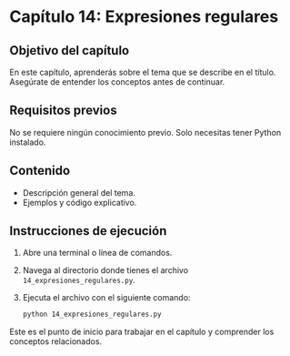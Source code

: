 # Capítulo 14: Expresiones regulares

## Objetivo del capítulo
En este capítulo, aprenderás sobre el tema que se describe en el título. Asegúrate de entender los conceptos antes de continuar.

## Requisitos previos
No se requiere ningún conocimiento previo. Solo necesitas tener Python instalado.

## Contenido
- Descripción general del tema.
- Ejemplos y código explicativo.

## Instrucciones de ejecución
1. Abre una terminal o línea de comandos.
2. Navega al directorio donde tienes el archivo `14_expresiones_regulares.py`.
3. Ejecuta el archivo con el siguiente comando:

   ```bash
   python 14_expresiones_regulares.py
   ```

Este es el punto de inicio para trabajar en el capítulo y comprender los conceptos relacionados.
